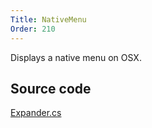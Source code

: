 ```yaml
---
Title: NativeMenu
Order: 210
---
```

Displays a native menu on OSX.

## Source code
[Expander.cs](https://github.com/AvaloniaUI/Avalonia/blob/master/src/Avalonia.Controls/NativeMenu.cs)


